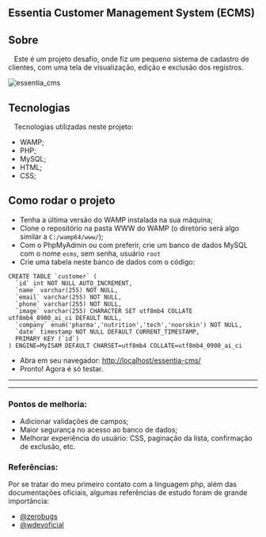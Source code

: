 ## Essentia Customer Management System (ECMS)

## Sobre
&nbsp;&nbsp; Este é um projeto desafio, onde fiz um pequeno sistema de cadastro de clientes, com uma tela de visualização, edição e exclusão dos registros.

![essentia_cms](https://github.com/erik-ymmt/essentia-cms/assets/92269952/9f1ce28d-0f9e-4187-966c-7c5ef784fc71)

## Tecnologias
&nbsp;&nbsp; Tecnologias utilizadas neste projeto:
- WAMP;
- PHP;
- MySQL;
- HTML;
- CSS;

## Como rodar o projeto
- Tenha a última versão do WAMP instalada na sua máquina;
- Clone o repositório na pasta WWW do WAMP (o diretório será algo similar a `C:/wamp64/www/`);
- Com o PhpMyAdmin ou com preferir, crie um banco de dados MySQL com o nome `ecms`, sem senha, usuário `root`
- Crie uma tabela neste banco de dados com o código:
```
CREATE TABLE `customer` (
  `id` int NOT NULL AUTO_INCREMENT,
  `name` varchar(255) NOT NULL,
  `email` varchar(255) NOT NULL,
  `phone` varchar(255) NOT NULL,
  `image` varchar(255) CHARACTER SET utf8mb4 COLLATE utf8mb4_0900_ai_ci DEFAULT NULL,
  `company` enum('pharma','nutrition','tech','noorskin') NOT NULL,
  `date` timestamp NOT NULL DEFAULT CURRENT_TIMESTAMP,
  PRIMARY KEY (`id`)
) ENGINE=MyISAM DEFAULT CHARSET=utf8mb4 COLLATE=utf8mb4_0900_ai_ci	
```
- Abra em seu navegador: [http://localhost/essentia-cms/](http://localhost/essentia-cms/)
- Pronto! Agora é só testar.

----
----

### Pontos de melhoria:
- Adicionar validações de campos;
- Maior segurança no acesso ao banco de dados;
- Melhorar experiência do usuário: CSS, paginação da lista, confirmação de exclusão, etc.

### Referências:
Por se tratar do meu primeiro contato com a linguagem php, além das documentações oficiais, algumas referências de estudo foram de grande importância: 
- [@zerobugs](https://www.youtube.com/@zerobugs-tutorial)
- [@wdevoficial](https://www.youtube.com/@wdevoficial)
